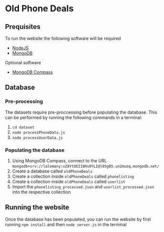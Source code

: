 # Old Phone Deals
## Prequisites
To run the website the following software will be required
* [NodeJS](https://nodejs.org/en/download)
* [MongoDB](https://www.mongodb.com/try/download/community)

Optional software
* [MongoDB Compass](https://www.mongodb.com/products/compass)

## Database
### Pre-processing
The datasets require pre-proccessing before populating the database. This can be performed by running the following commands in a terminal:

1. `cd dataset`
2. `node processPhoneData.js`
3. `node processUserData.js`

### Populating the database
1. Using MongoDB Compass, connect to the URL `mongodb+srv://lalemany:xZ8YtOEII8Hs0YLI@l05g05.un2muoq.mongodb.net/`
2. Create a database called `oldPhoneDeals`
3. Create a collection inside `oldPhoneDeals` called `phonelisting`
4. Create a collection inside `oldPhoneDeals` called `userlist`
5. Import the `phonelisting_processed.json` and `userlist_processed.json` into the respective collection

## Running the website
Once the database has been populated, you can run the website by first running `npm install` and then `node server.js` in the terminal


